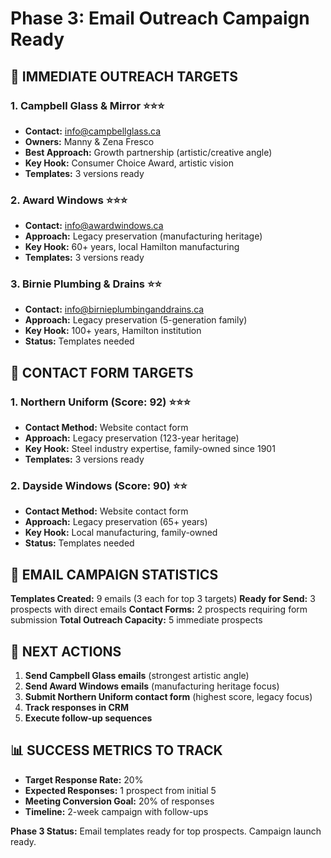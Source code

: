# Phase 3: Email Outreach Campaign Ready

## 🎯 **IMMEDIATE OUTREACH TARGETS**

### 1. Campbell Glass & Mirror ⭐⭐⭐
- **Contact:** info@campbellglass.ca
- **Owners:** Manny & Zena Fresco
- **Best Approach:** Growth partnership (artistic/creative angle)
- **Key Hook:** Consumer Choice Award, artistic vision
- **Templates:** 3 versions ready

### 2. Award Windows ⭐⭐⭐
- **Contact:** info@awardwindows.ca  
- **Approach:** Legacy preservation (manufacturing heritage)
- **Key Hook:** 60+ years, local Hamilton manufacturing
- **Templates:** 3 versions ready

### 3. Birnie Plumbing & Drains ⭐⭐
- **Contact:** info@birnieplumbinganddrains.ca
- **Approach:** Legacy preservation (5-generation family)
- **Key Hook:** 100+ years, Hamilton institution
- **Status:** Templates needed

## 📝 **CONTACT FORM TARGETS**

### 1. Northern Uniform (Score: 92) ⭐⭐⭐
- **Contact Method:** Website contact form
- **Approach:** Legacy preservation (123-year heritage)
- **Key Hook:** Steel industry expertise, family-owned since 1901
- **Templates:** 3 versions ready

### 2. Dayside Windows (Score: 90) ⭐⭐
- **Contact Method:** Website contact form  
- **Approach:** Legacy preservation (65+ years)
- **Key Hook:** Local manufacturing, family-owned
- **Status:** Templates needed

## 📧 **EMAIL CAMPAIGN STATISTICS**

**Templates Created:** 9 emails (3 each for top 3 targets)
**Ready for Send:** 3 prospects with direct emails
**Contact Forms:** 2 prospects requiring form submission
**Total Outreach Capacity:** 5 immediate prospects

## 🚀 **NEXT ACTIONS**

1. **Send Campbell Glass emails** (strongest artistic angle)
2. **Send Award Windows emails** (manufacturing heritage focus)  
3. **Submit Northern Uniform contact form** (highest score, legacy focus)
4. **Track responses in CRM**
5. **Execute follow-up sequences**

## 📊 **SUCCESS METRICS TO TRACK**

- **Target Response Rate:** 20%
- **Expected Responses:** 1 prospect from initial 5
- **Meeting Conversion Goal:** 20% of responses
- **Timeline:** 2-week campaign with follow-ups

**Phase 3 Status:** Email templates ready for top prospects. Campaign launch ready.